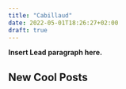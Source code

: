 ```yaml
---
title: "Cabillaud"
date: 2022-05-01T18:26:27+02:00
draft: true
---
```


**Insert Lead paragraph here.**

## New Cool Posts

